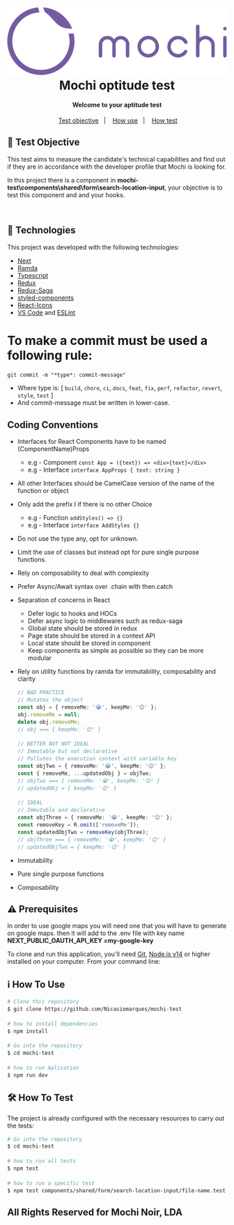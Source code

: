<h1 align="center">
    <img alt="logo Mochi" src="logo-purplehorizontal.png" />
    <br>
    Mochi optitude test
    <br>
</h1>

<h4 align="center">
Welcome to your aptitude test
</h4>
<p align="center">
&nbsp;&nbsp;
  <a href="#test-objective">Test objective</a>&nbsp;&nbsp;&nbsp;|&nbsp;&nbsp;&nbsp;
  <a href="#how-use">How use</a>&nbsp;&nbsp;&nbsp;|&nbsp;&nbsp;&nbsp;
  <a href="#information_source-how-to-use">How test</a>&nbsp;&nbsp;
</p>

## :wrench: Test Objective

<p>
This test aims to measure the candidate's technical capabilities and find out if they are in accordance with the developer profile that Mochi is looking for.

In this project there is a component in **mochi-test\components\shared\form\search-location-input**, your objective is to test this component and and your hooks.

</p>

<br>

## :rocket: Technologies

This project was developed with the following technologies:

- [Next](https://reactjs.org/)
- [Ramda](https://ramdajs.com/)
- [Typescript](https://www.typescriptlang.org/)
- [Redux](https://redux.js.org/)
- [Redux-Saga](https://redux-saga.js.org/)
- [styled-components](https://www.styled-components.com/)
- [React-Icons](https://react-icons.netlify.com/)
- [VS Code][vc] and [ESLint][vceslint]

# To make a commit must be used a following rule:

`git commit -m "*type*: commit-message"`

- Where type is: [ `build`, `chore`, `ci`, `docs`, `feat`, `fix`, `perf`, `refactor`, `revert`, `style`, `test` ]
- And commit-message must be written in lower-case.

## Coding Conventions

- Interfaces for React Components have to be named (ComponentName)Props
  - e.g - Component `const App = ({text}) => <div>{text}</div>`
  - e.g - Interface `interface AppProps { text: string }`
- All other Interfaces should be CamelCase version of the name of the function or object
- Only add the prefix I if there is no other Choice
  - e.g - Function `addStyles() => {}`
  - e.g - Interface `interface AddStyles {}`
- Do not use the type any, opt for unknown.
- Limit the use of classes but instead opt for pure single purpose functions.
- Rely on composability to deal with complexity
- Prefer Async/Await syntax over .chain with then.catch
- Separation of concerns in React
  - Defer logic to hooks and HOCs
  - Defer async logic to middlewares such as redux-saga
  - Global state should be stored in redux
  - Page state should be stored in a context API
  - Local state should be stored in component
  - Keep components as simple as possible so they can be more modular
- Rely on utility functions by ramda for immutability, composability and clarity

  ```ts
  // BAD PRACTICE
  // Mutates the object
  const obj = { removeMe: '😭', keepMe: '😊' };
  obj.removeMe = null;
  delete obj.removeMe;
  // obj === { keepMe: '😊' }

  // BETTER BUT NOT IDEAL
  // Immutable but not declarative
  // Pollutes the execution context with variable key
  const objTwo = { removeMe: '😭', keepMe: '😊' };
  const { removeMe, ...updatedObj } = objTwo;
  // objTwo === { removeMe: '😭', keepMe: '😊' }
  // updatedObj = { keepMe: '😊' }

  // IDEAL
  // Immutable and declarative
  const objThree = { removeMe: '😭', keepMe: '😊' };
  const removeKey = R.omit(['removeMe']);
  const updatedObjTwo = removeKey(objThree);
  // objThree === { removeMe: '😭', keepMe: '😊' }
  // updatedObjTwo = { keepMe: '😊' }
  ```

- Immutability
- Pure single purpose functions
- Composability

## :warning: Prerequisites

In order to use google maps you will need one that you will have to generate on google maps. then it will add to the .env file with key name **NEXT_PUBLIC_OAUTH_API_KEY =my-google-key**

To clone and run this application, you'll need [Git](https://git-scm.com), [Node.js v14][nodejs] or higher installed on your computer. From your command line:

## :information_source: How To Use

```bash
# Clone this repository
$ git clone https://github.com/Nicasiomarques/mochi-test

# how to install dependencies
$ npm install

# Go into the repository
$ cd mochi-test

# how to run Aplication
$ npm run dev

```

## :hammer_and_wrench: How To Test

The project is already configured with the necessary resources to carry out the tests:

```bash
# Go into the repository
$ cd mochi-test

# how to run all tests
$ npm test

# how to run a specific test
$ npm test components/shared/form/search-location-input/file-name.test.tsx
```

## All Rights Reserved for Mochi Noir, LDA

[nodejs]: https://nodejs.org/
[vc]: https://code.visualstudio.com/
[vceditconfig]: https://marketplace.visualstudio.com/items?itemName=EditorConfig.EditorConfig
[vceslint]: https://marketplace.visualstudio.com/items?itemName=dbaeumer.vscode-eslint

